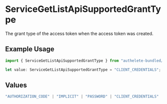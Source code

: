 # ServiceGetListApiSupportedGrantType

The grant type of the access token when the access token was created.


## Example Usage

```typescript
import { ServiceGetListApiSupportedGrantType } from "authelete-bundled/models/operations";

let value: ServiceGetListApiSupportedGrantType = "CLIENT_CREDENTIALS";
```

## Values

```typescript
"AUTHORIZATION_CODE" | "IMPLICIT" | "PASSWORD" | "CLIENT_CREDENTIALS" | "REFRESH_TOKEN" | "CIBA" | "DEVICE_CODE" | "TOKEN_EXCHANGE" | "JWT_BEARER"
```